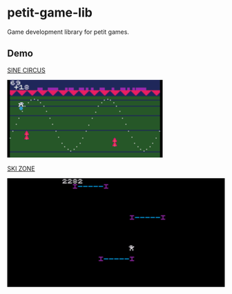 # petit-game-lib

Game development library for petit games.

## Demo

[SINE CIRCUS](https://abagames.github.io/petit-game-lib/sinecircus/)

[![SINE CIRCUS screenshot](docs/screenshots/sinecircus.gif)](https://abagames.github.io/petit-game-lib/sinecircus/)

[SKI ZONE](https://abagames.github.io/petit-game-lib/skizone/)

[![SKI ZONE screenshot](docs/screenshots/skizone.gif)](https://abagames.github.io/petit-game-lib/skizone/)
